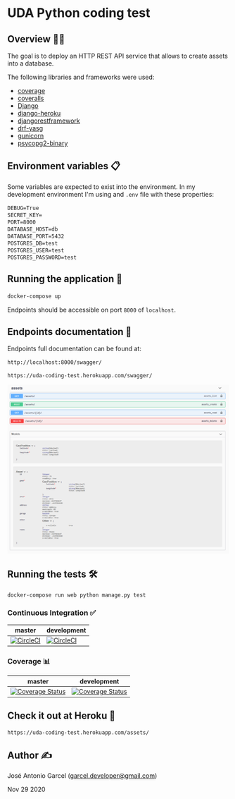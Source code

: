 # UDA Python coding test
## Overview :male_detective:
The goal is to deploy an HTTP REST API service that allows to create assets into a database.

The following libraries and frameworks were used:
- [coverage](https://pypi.org/project/coverage/)
- [coveralls](https://pypi.org/project/coveralls/)
- [Django](https://pypi.org/project/Django/)
- [django-heroku](https://pypi.org/project/django-heroku/)
- [djangorestframework](https://pypi.org/project/djangorestframework/)
- [drf-yasg](https://pypi.org/project/drf-yasg2/)
- [gunicorn](https://pypi.org/project/gunicorn/)
- [psycopg2-binary](https://pypi.org/project/psycopg2-binary/)

## Environment variables 📋

Some variables are expected to exist into the environment. In my development environment I'm using and `.env` file 
with these properties:
```properties
DEBUG=True
SECRET_KEY=
PORT=8000
DATABASE_HOST=db
DATABASE_PORT=5432
POSTGRES_DB=test
POSTGRES_USER=test
POSTGRES_PASSWORD=test
```


## Running the application 🚀
```bash
docker-compose up
```
Endpoints should be accessible on port `8000` of `localhost`.

## Endpoints documentation 📖

Endpoints full documentation can be found at:
```http request
http://localhost:8000/swagger/
```
```http request
https://uda-coding-test.herokuapp.com/swagger/
```

![Alt text](images/swagger.png?raw=true "Swagger documentation")

## Running the tests 🛠

```bash
docker-compose run web python manage.py test
```

### Continuous Integration :white_check_mark:

|master|development|
| ------------- | ------------- |
[![CircleCI](https://circleci.com/gh/Garcel/uda-coding-test/tree/master.svg?style=shield)](https://circleci.com/gh/Garcel/uda-coding-test/tree/master.svg?style=shield)|[![CircleCI](https://circleci.com/gh/Garcel/uda-coding-test/tree/development.svg?style=shield)](https://circleci.com/gh/Garcel/uda-coding-test/tree/development.svg?style=shield)

### Coverage :bar_chart:

|master|development|
| ------------- | ------------- |
[![Coverage Status](https://coveralls.io/repos/github/Garcel/uda-coding-test/badge.svg?branch=master)](https://coveralls.io/github/Garcel/uda-coding-test?branch=master)|[![Coverage Status](https://coveralls.io/repos/github/Garcel/uda-coding-test/badge.svg?branch=development)](https://coveralls.io/github/Garcel/uda-coding-test?branch=development)


## Check it out at Heroku :beers:

```http request
https://uda-coding-test.herokuapp.com/assets/
```

## Author :writing_hand:
José Antonio Garcel (garcel.developer@gmail.com)

Nov 29 2020